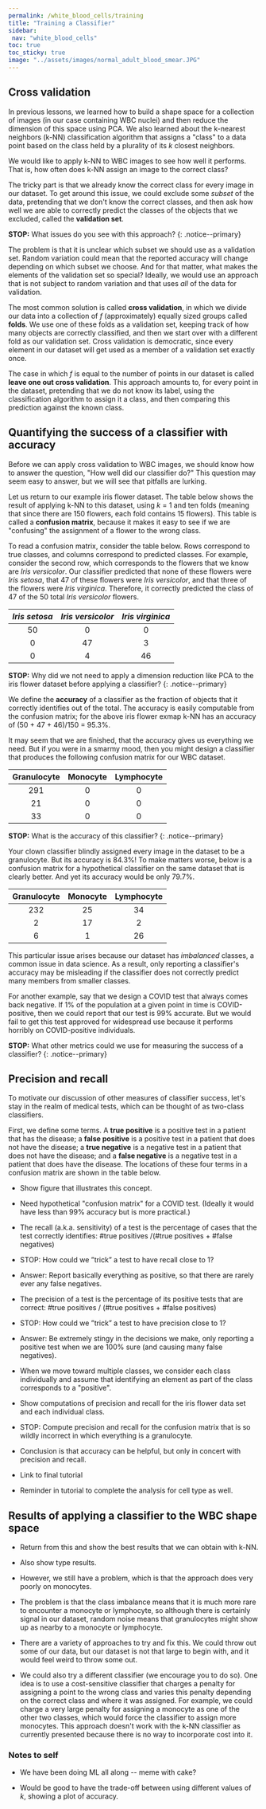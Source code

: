 ```yaml
---
permalink: /white_blood_cells/training
title: "Training a Classifier"
sidebar:
 nav: "white_blood_cells"
toc: true
toc_sticky: true
image: "../assets/images/normal_adult_blood_smear.JPG"
---
```


## Cross validation

In previous lessons, we learned how to build a shape space for a collection of images (in our case containing WBC nuclei) and then reduce the dimension of this space using PCA. We also learned about the k-nearest neighbors (k-NN) classification algorithm that assigns a "class" to a data point based on the class held by a plurality of its *k* closest neighbors.

We would like to apply k-NN to WBC images to see how well it performs. That is, how often does k-NN assign an image to the correct class?

The tricky part is that we already know the correct class for every image in our dataset. To get around this issue, we could exclude some *subset* of the data, pretending that we don't know the correct classes, and then ask how well we are able to correctly predict the classes of the objects that we excluded, called the **validation set**.

**STOP:** What issues do you see with this approach?
{: .notice--primary}

The problem is that it is unclear which subset we should use as a validation set. Random variation could mean that the reported accuracy will change depending on which subset we choose. And for that matter, what makes the elements of the validation set so special? Ideally, we would use an approach that is not subject to random variation and that uses *all* of the data for validation.

The most common solution is called **cross validation**, in which we divide our data into a collection of *f* (approximately) equally sized groups called **folds**. We use one of these folds as a validation set, keeping track of how many objects are correctly classified, and then we start over with a different fold as our validation set. Cross validation is democratic, since every element in our dataset will get used as a member of a validation set exactly once.

The case in which *f* is equal to the number of points in our dataset is called **leave one out cross validation**. This approach amounts to, for every point in the dataset, pretending that we do not know its label, using the classification algorithm to assign it a class, and then comparing this prediction against the known class.

## Quantifying the success of a classifier with accuracy

Before we can apply cross validation to WBC images, we should know how to answer the question, "How well did our classifier do?" This question may seem easy to answer, but we will see that pitfalls are lurking.

Let us return to our example iris flower dataset. The table below shows the result of applying k-NN to this dataset, using *k* = 1 and ten folds (meaning that since there are 150 flowers, each fold contains 15 flowers). This table is called a **confusion matrix**, because it makes it easy to see if we are "confusing" the assignment of a flower to the wrong class.

To read a confusion matrix, consider the table below. Rows correspond to true classes, and columns correspond to predicted classes. For example, consider the second row, which corresponds to the flowers that we know are *Iris versicolor*. Our classifier predicted that none of these flowers were *Iris setosa*, that 47 of these flowers were *Iris versicolor*, and that three of the flowers were *Iris virginica*. Therefore, it correctly predicted the class of 47 of the 50 total *Iris versicolor* flowers.

| *Iris setosa* | *Iris versicolor* | *Iris virginica* |
| :---: |  :----: | :---: |
| 50 | 0 | 0 |
| 0 | 47 | 3 |
| 0 | 4 | 46 |

**STOP:** Why did we not need to apply a dimension reduction like PCA to the iris flower dataset before applying a classifier?
{: .notice--primary}

We define the **accuracy** of a classifier as the fraction of objects that it correctly identifies out of the total. The accuracy is easily computable from the confusion matrix; for the above iris flower exmap k-NN has an accuracy of (50 + 47 + 46)/150 = 95.3%.

It may seem that we are finished, that the accuracy gives us everything we need. But if you were in a smarmy mood, then you might design a classifier that produces the following confusion matrix for our WBC dataset.

| Granulocyte | Monocyte | Lymphocyte |
| :---: |  :----: | :---: |
| 291 | 0 | 0 |
| 21 | 0 | 0 |
| 33 | 0 | 0 |

**STOP:** What is the accuracy of this classifier?
{: .notice--primary}

Your clown classifier blindly assigned every image in the dataset to be a granulocyte. But its accuracy is 84.3%! To make matters worse, below is a confusion matrix for a hypothetical classifier on the same dataset that is clearly better. And yet its accuracy would be only 79.7%.

| Granulocyte | Monocyte | Lymphocyte |
| :---: |  :----: | :---: |
| 232 | 25 | 34 |
| 2 | 17 | 2 |
| 6 | 1 | 26 |

This particular issue arises because our dataset has *imbalanced* classes, a common issue in data science. As a result, only reporting a classifier's accuracy may be misleading if the classifier does not correctly predict many members from smaller classes.

For another example, say that we design a COVID test that always comes back negative. If 1% of the population at a given point in time is COVID-positive, then we could report that our test is 99% accurate. But we would fail to get this test approved for widespread use because it performs horribly on COVID-positive individuals.

**STOP:** What other metrics could we use for measuring the success of a classifier?
{: .notice--primary}

## Precision and recall

To motivate our discussion of other measures of classifier success, let's stay in the realm of medical tests, which can be thought of as two-class classifiers.

First, we define some terms. A **true positive** is a positive test in a patient that has the disease; a **false positive** is a positive test in a patient that does not have the disease; a **true negative** is a negative test in a patient that does not have the disease; and a **false negative** is a negative test in a patient that does have the disease. The locations of these four terms in a confusion matrix are shown in the table below.

* Show figure that illustrates this concept.

* Need hypothetical "confusion matrix" for a COVID test. (Ideally it would have less than 99% accuracy but is more practical.)

* The recall (a.k.a. sensitivity) of a test is the percentage of cases that the test correctly identifies:
#true positives /(#true positives + #false negatives)

* STOP: How could we ”trick” a test to have recall close to 1?

* Answer: Report basically everything as positive, so that there are rarely ever any false negatives.

* The precision of a test is the percentage of its positive tests that are correct:
#true positives / (#true positives + #false positives)

* STOP: How could we ”trick” a test to have precision close to 1?

* Answer: Be extremely stingy in the decisions we make, only reporting a positive test when we are 100% sure (and causing many false negatives).

* When we move toward multiple classes, we consider each class individually and assume that identifying an element as part of the class corresponds to a "positive".

* Show computations of precision and recall for the iris flower data set and each individual class.

* STOP: Compute precision and recall for the confusion matrix that is so wildly incorrect in which everything is a granulocyte.

* Conclusion is that accuracy can be helpful, but only in concert with precision and recall.

* Link to final tutorial

* Reminder in tutorial to complete the analysis for cell type as well.

## Results of applying a classifier to the WBC shape space

* Return from this and show the best results that we can obtain with k-NN.

* Also show type results.

* However, we still have a problem, which is that the approach does very poorly on monocytes.

* The problem is that the class imbalance means that it is much more rare to encounter a monocyte or lymphocyte, so although there is certainly signal in our dataset, random noise means that granulocytes might show up as nearby to a monocyte or lymphocyte.

* There are a variety of approaches to try and fix this. We could throw out some of our data, but our dataset is not that large to begin with, and it would feel weird to throw some out.

* We could also try a different classifier (we encourage you to do so). One idea is to use a cost-sensitive classifier that charges a penalty for assigning a point to the wrong class and varies this penalty depending on the correct class and where it was assigned. For example, we could charge a very large penalty for assigning a monocyte as one of the other two classes, which would force the classifier to assign more monocytes. This approach doesn't work with the k-NN classifier as currently presented because there is no way to incorporate cost into it.




### Notes to self

* We have been doing ML all along -- meme with cake?

* Would be good to have the trade-off between using different values of *k*, showing a plot of accuracy.
